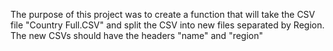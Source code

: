 The purpose of this project was to create a function that will take the CSV file "Country Full.CSV" and split the CSV into new files separated by Region. 
The new CSVs should have the headers "name" and "region"
